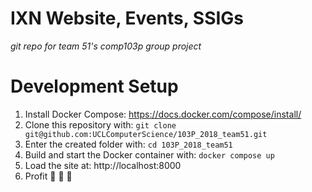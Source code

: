 # IXN Website, Events, SSIGs
*git repo for team 51's comp103p group project*

# Development Setup

1. Install Docker Compose: https://docs.docker.com/compose/install/
2. Clone this repository with: `git clone git@github.com:UCLComputerScience/103P_2018_team51.git`
3. Enter the created folder with: `cd 103P_2018_team51`
4. Build and start the Docker container with: `docker compose up`
5. Load the site at: http://localhost:8000
6. Profit :money_with_wings: :money_with_wings: :money_with_wings:
